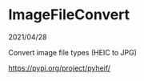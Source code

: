 # ImageFileConvert
2021/04/28

Convert image file types
(HEIC to JPG)

https://pypi.org/project/pyheif/

